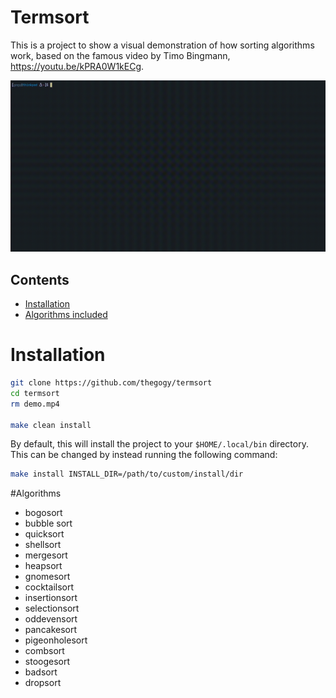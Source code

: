 # Termsort

This is a project to show a visual demonstration of how sorting algorithms work, based on the famous video by Timo Bingmann, https://youtu.be/kPRA0W1kECg.

![demo](./demo.gif)

## Contents

* [Installation](#Install)
* [Algorithms included](#Algorithms)

# Installation
```bash
git clone https://github.com/thegogy/termsort
cd termsort
rm demo.mp4

make clean install
```

By default, this will install the project to your `$HOME/.local/bin` directory. This can be changed by instead running the following command:

```bash
make install INSTALL_DIR=/path/to/custom/install/dir
```

#Algorithms

* bogosort
* bubble sort
* quicksort
* shellsort
* mergesort
* heapsort
* gnomesort
* cocktailsort
* insertionsort
* selectionsort
* oddevensort
* pancakesort
* pigeonholesort
* combsort
* stoogesort
* badsort
* dropsort

